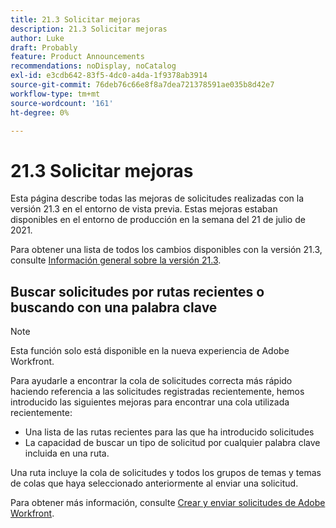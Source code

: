 ```yaml
---
title: 21.3 Solicitar mejoras
description: 21.3 Solicitar mejoras
author: Luke
draft: Probably
feature: Product Announcements
recommendations: noDisplay, noCatalog
exl-id: e3cdb642-83f5-4dc0-a4da-1f9378ab3914
source-git-commit: 76deb76c66e8f8a7dea721378591ae035b8d42e7
workflow-type: tm+mt
source-wordcount: '161'
ht-degree: 0%

---
```


# 21.3 Solicitar mejoras

Esta página describe todas las mejoras de solicitudes realizadas con la versión 21.3 en el entorno de vista previa. Estas mejoras estaban disponibles en el entorno de producción en la semana del 21 de julio de 2021.

Para obtener una lista de todos los cambios disponibles con la versión 21.3, consulte [Información general sobre la versión 21.3](../../../product-announcements/product-releases/21.3-release-activity/21-3-release-overview.md).

## Buscar solicitudes por rutas recientes o buscando con una palabra clave

>[!NOTE]
>
>Esta función solo está disponible en la nueva experiencia de Adobe Workfront.

Para ayudarle a encontrar la cola de solicitudes correcta más rápido haciendo referencia a las solicitudes registradas recientemente, hemos introducido las siguientes mejoras para encontrar una cola utilizada recientemente:

* Una lista de las rutas recientes para las que ha introducido solicitudes
* La capacidad de buscar un tipo de solicitud por cualquier palabra clave incluida en una ruta.

Una ruta incluye la cola de solicitudes y todos los grupos de temas y temas de colas que haya seleccionado anteriormente al enviar una solicitud.

Para obtener más información, consulte [Crear y enviar solicitudes de Adobe Workfront](/help/quicksilver/manage-work/requests/create-requests/create-submit-requests.md).

